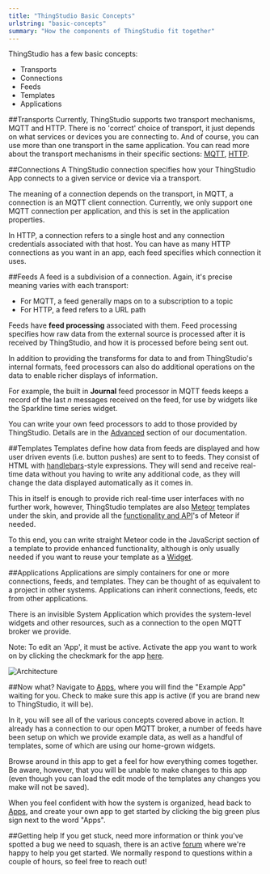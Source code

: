 ```yaml
---
title: "ThingStudio Basic Concepts"
urlstring: "basic-concepts"
summary: "How the components of ThingStudio fit together"
---
```


ThingStudio has a few basic concepts:

+ Transports
+ Connections
+ Feeds
+ Templates
+ Applications

##Transports
Currently, ThingStudio supports two transport mechanisms, MQTT and HTTP.
There is no 'correct' choice of transport, it just depends on what services or devices
you are connecting to. And of course, you can use more than one transport in the same application.
You can read more about the transport mechanisms in their specific sections: [MQTT](/docs/mqtt-connections-and-feeds), [HTTP](/docs/http-connections-and-feeds).

##Connections
A ThingStudio connection specifies how your ThingStudio  App connects to a given service
or device via a transport.

The meaning of a connection depends on the transport, in MQTT, a connection is an MQTT client
connection. Currently, we only support one MQTT connection per application, and this is
set in the application properties.

In HTTP, a connection refers to a single host and any connection credentials associated with that host. You can have as many HTTP connections as you want in an app, each feed specifies which connection it uses.

##Feeds
A feed is a subdivision of a connection. Again, it's precise meaning varies with each transport:

* For MQTT, a feed generally maps on to a subscription to a topic
* For HTTP, a feed refers to a URL path

Feeds have __feed processing__ associated with them. Feed processing specifies how raw data from the external source is
processed after it is received by ThingStudio, and how it is processed before being sent out.

In addition to providing the transforms for data to and from ThingStudio's internal formats, feed processors
can also do additional operations on the data to enable richer displays of information.

For example, the built in __Journal__ feed processor in MQTT feeds keeps a record of the last *n* messages received on the feed, for
use by widgets like the Sparkline time series widget.

You can write your own feed processors to add to those provided by ThingStudio. Details are in the [Advanced](/docs/feed_processing) section of our documentation.

##Templates
Templates define how data from feeds are displayed and how user driven events (i.e. button pushes) are sent to to feeds.
They consist of HTML with [handlebars](http://handlebarsjs.com/)-style expressions. They will send and receive real-time data without you having to write any additional code, as they will change the data displayed automatically as it comes in.

This in itself is enough to provide rich real-time user interfaces with no further work, however, ThingStudio templates are also [Meteor](http://meteor.com) templates under the skin, and provide all the [functionality and API](http://docs.meteor.com/#/basic/)'s of Meteor if needed.

To this end, you can write straight Meteor code in the JavaScript section of a template to provide enhanced functionality, although is only usually needed if you want to reuse your template as a [Widget](/docs/widgets).

##Applications
Applications are simply containers for one or more connections, feeds, and templates. They can be thought of as equivalent to a project in other systems. Applications can inherit connections, feeds, etc from other applications.

There is an invisible System Application which provides the system-level widgets and other resources, such as a connection to the open MQTT broker we provide.

Note: To edit an 'App', it must be active. Activate the app you want to work on by clicking the checkmark for the app [here](/apps).

![Architecture](/images/architecture.jpg "ThingStudio Arcitecture")

##Now what?
Navigate to [Apps](/apps), where you will find the "Example App" waiting for you. Check to make sure this app is active (if you are brand new to ThingStudio, it will be).

In it, you will see all of the various concepts covered above in action. It already has a connection to our open MQTT broker, a number of feeds have been setup on which we provide example data, as well as a handful of templates, some of which are using our home-grown widgets.

Browse around in this app to get a feel for how everything comes together. Be aware, however, that you will be unable to make changes to this app (even though you can load the edit mode of the templates any changes you make will not be saved).

When you feel confident with how the system is organized, head back to [Apps](/apps), and create your own app to get started by clicking the big green plus sign next to the word "Apps".

##Getting help
If you get stuck, need more information or think you've spotted a bug we need to squash, there is an active [forum](http://forum.thingstud.io/) where we're happy to help you get started. We normally respond to questions within a couple of hours, so feel free to reach out!
